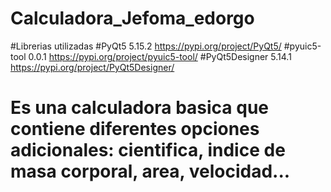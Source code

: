 # Calculadora_Jefoma_edorgo

#Librerias utilizadas 
  #PyQt5 5.15.2 https://pypi.org/project/PyQt5/ 
  #pyuic5-tool 0.0.1 https://pypi.org/project/pyuic5-tool/
  #PyQt5Designer 5.14.1 https://pypi.org/project/PyQt5Designer/
  
# Es una calculadora basica que contiene diferentes opciones adicionales: cientifica, indice de masa corporal, area, velocidad...
